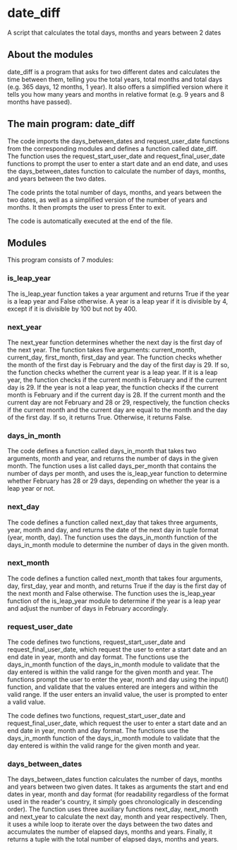 # date_diff
A script that calculates the total days, months and years between 2 dates
<h2>About the modules</h2>
date_diff is a program that asks for two different dates and calculates the time between them, telling you the total years, total months and total days (e.g. 365 days, 12 months, 1 year). It also offers a simplified version where it tells you how many years and months in relative format (e.g. 9 years and 8 months have passed).
<h2>The main program: date_diff</h2>
The code imports the days_between_dates and request_user_date functions from the corresponding modules and defines a function called date_diff. The function uses the request_start_user_date and request_final_user_date functions to prompt the user to enter a start date and an end date, and uses the days_between_dates function to calculate the number of days, months, and years between the two dates.

The code prints the total number of days, months, and years between the two dates, as well as a simplified version of the number of years and months. It then prompts the user to press Enter to exit.

The code is automatically executed at the end of the file.
<h2>Modules</h2>
This program consists of 7 modules:
<h3>is_leap_year</h3>
The is_leap_year function takes a year argument and returns True if the year is a leap year and False otherwise. A year is a leap year if it is divisible by 4, except if it is divisible by 100 but not by 400.
<h3>next_year</h3>
The next_year function determines whether the next day is the first day of the next year. The function takes five arguments: current_month, current_day, first_month, first_day and year. The function checks whether the month of the first day is February and the day of the first day is 29. If so, the function checks whether the current year is a leap year. If it is a leap year, the function checks if the current month is February and if the current day is 29. If the year is not a leap year, the function checks if the current month is February and if the current day is 28. If the current month and the current day are not February and 28 or 29, respectively, the function checks if the current month and the current day are equal to the month and the day of the first day. If so, it returns True. Otherwise, it returns False.
<h3>days_in_month</h3>
The code defines a function called days_in_month that takes two arguments, month and year, and returns the number of days in the given month. The function uses a list called days_per_month that contains the number of days per month, and uses the is_leap_year function to determine whether February has 28 or 29 days, depending on whether the year is a leap year or not.
<h3>next_day</h3>
The code defines a function called next_day that takes three arguments, year, month and day, and returns the date of the next day in tuple format (year, month, day). The function uses the days_in_month function of the days_in_month module to determine the number of days in the given month.
<h3>next_month</h3>
The code defines a function called next_month that takes four arguments, day, first_day, year and month, and returns True if the day is the first day of the next month and False otherwise. The function uses the is_leap_year function of the is_leap_year module to determine if the year is a leap year and adjust the number of days in February accordingly.
<h3>request_user_date</h3>
The code defines two functions, request_start_user_date and request_final_user_date, which request the user to enter a start date and an end date in year, month and day format. The functions use the days_in_month function of the days_in_month module to validate that the day entered is within the valid range for the given month and year.
The functions prompt the user to enter the year, month and day using the input() function, and validate that the values entered are integers and within the valid range. If the user enters an invalid value, the user is prompted to enter a valid value.

The code defines two functions, request_start_user_date and request_final_user_date, which request the user to enter a start date and an end date in year, month and day format. The functions use the days_in_month function of the days_in_month module to validate that the day entered is within the valid range for the given month and year.
<h3>days_between_dates</h3>

The days_between_dates function calculates the number of days, months and years between two given dates. It takes as arguments the start and end dates in year, month and day format (for readability regardless of the format used in the reader's country, it simply goes chronologically in descending order). The function uses three auxiliary functions next_day, next_month and next_year to calculate the next day, month and year respectively. Then, it uses a while loop to iterate over the days between the two dates and accumulates the number of elapsed days, months and years. Finally, it returns a tuple with the total number of elapsed days, months and years.
